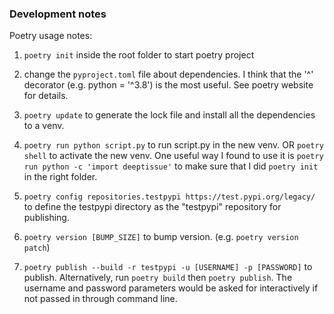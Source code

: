 ### Development notes

Poetry usage notes:

1. `poetry init` inside the root folder to start poetry project

2. change the `pyproject.toml` file about dependencies. I think that the '^' decorator (e.g. python = '^3.8') is the most useful. See poetry website for details.

3. `poetry update` to generate the lock file and install all the dependencies to a venv.

4. `poetry run python script.py` to run script.py in the new venv. OR `poetry shell` to activate the new venv. One useful way I found to use it is `poetry run python -c 'import deeptissue'` to make sure that I did `poetry init` in the right folder.

5. `poetry config repositories.testpypi https://test.pypi.org/legacy/` to define the testpypi directory as the "testpypi" repository for publishing.

6. `poetry version [BUMP_SIZE]` to bump version. (e.g. `poetry version patch`)

7. `poetry publish --build -r testpypi -u [USERNAME] -p [PASSWORD]` to publish. Alternatively, run `poetry build` then `poetry publish`. The username and password parameters would be asked for interactively if not passed in through command line.
